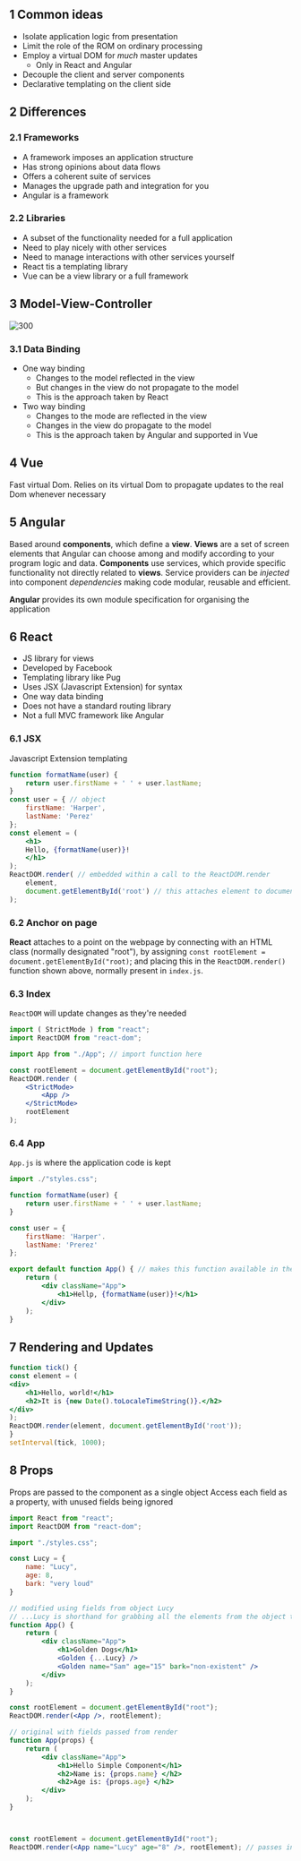 
## 1 Common ideas
- Isolate application logic from presentation
- Limit the role of the ROM on ordinary processing
- Employ a virtual DOM for *much* master updates
	- Only in React and Angular
- Decouple the client and server components
- Declarative templating on the client side
## 2 Differences
### 2.1 Frameworks
- A framework imposes an application structure
- Has strong opinions about data flows
- Offers a coherent suite of services
- Manages the upgrade path and integration for you
- Angular is a framework

### 2.2 Libraries
- A subset of the functionality needed for a full application
- Need to play nicely with other services
- Need to manage interactions with other services yourself
- React tis a templating library
- Vue can be a view library or a full framework

## 3 Model-View-Controller
![300](Pasted%20image%2020240308191138.png)

### 3.1 Data Binding
- One way binding
	- Changes to the model reflected in the view
	- But changes in the view do not propagate to the model
	- This is the approach taken by React
- Two way binding
	- Changes to the mode are reflected in the view
	- Changes in the view do propagate to the model
	- This is the approach taken by Angular and supported in Vue

## 4 Vue
Fast virtual Dom.
Relies on its virtual Dom to propagate updates to the real Dom whenever necessary


## 5 Angular
Based around **components**, which define a **view**. **Views** are a set of screen elements that Angular can choose among and modify according to your program logic and data.
**Components** use services, which provide specific functionality not directly related to **views**. Service providers can be *injected* into component *dependencies* making code modular, reusable and efficient.

**Angular** provides its own module specification for organising the application


## 6 React
 - JS library for views
 - Developed by Facebook
 - Templating library like Pug
 - Uses JSX (Javascript Extension) for syntax
 - One way data binding
 - Does not have a standard routing library
 - Not a full MVC framework like Angular

### 6.1 JSX
Javascript Extension templating

```jsx
function formatName(user) {
	return user.firstName + ' ' + user.lastName;
}
const user = { // object
	firstName: 'Harper',
	lastName: 'Perez'
};
const element = (
	<h1>
	Hello, {formatName(user)}!
	</h1>
);
ReactDOM.render( // embedded within a call to the ReactDOM.render
	element, 
	document.getElementById('root') // this attaches element to document
);
```

### 6.2 Anchor on page
**React** attaches to a point on the webpage by connecting with an HTML class (normally designated "root"), by assigning `const rootElement = document.getElementById("root)`;
and placing this in the `ReactDOM.render()` function shown above, normally present in `index.js`. 

### 6.3 Index
`ReactDOM` will update changes as they're needed 

```jsx
import ( StrictMode ) from "react";
import ReactDOM from "react-dom";

import App from "./App"; // import function here

const rootElement = document.getElementById("root");
ReactDOM.render (
	<StrictMode>
		<App />
	</StrictMode>
	rootElement
);
```

### 6.4 App 
`App.js` is where the application code is kept

```jsx
import ./"styles.css";

function formatName(user) {
	return user.firstName + ' ' + user.lastName;
}

const user = {
	firstName: 'Harper'.
	lastName: 'Prerez'
};

export default function App() { // makes this function available in the other file
	return (
		<div className="App">
			<h1>Hellp, {formatName(user)}!</h1>
		</div>
	);
}
```


## 7 Rendering and Updates

```jsx
function tick() {
const element = (
<div>
	<h1>Hello, world!</h1>
	<h2>It is {new Date().toLocaleTimeString()}.</h2>
</div>
);
ReactDOM.render(element, document.getElementById('root'));
}
setInterval(tick, 1000);
```

## 8 Props
Props are passed to the component as a single object
Access each field as a property, with unused fields being ignored
```jsx
import React from "react";
import ReactDOM from "react-dom";

import "./styles.css";

const Lucy = {
	name: "Lucy",
	age: 8, 
	bark: "very loud"
}

// modified using fields from object Lucy
// ...Lucy is shorthand for grabbing all the elements from the object to expand and match it 1x1 with the new one
function App() {
	return (
		<div className="App">
			<h1>Golden Dogs</h1>
			<Golden {...Lucy} /> 
			<Golden name="Sam" age="15" bark="non-existent" />
		</div>
	);
}

const rootElement = document.getElementById("root");
ReactDOM.render(<App />, rootElement);

// original with fields passed from render
function App(props) {
	return (
		<div className="App">
			<h1>Hello Simple Component</h1>
			<h2>Name is: {props.name} </h2>
			<h2>Age is: {props.age} </h2>
		</div>
	);
}



const rootElement = document.getElementById("root");
ReactDOM.render(<App name="Lucy" age="8" />, rootElement); // passes info to props

```

 